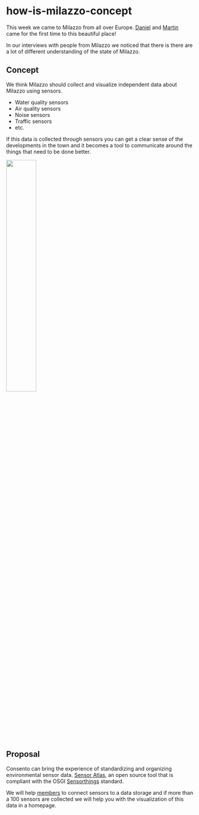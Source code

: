 # how-is-milazzo-concept

This week we came to Milazzo from all over Europe. [Daniel](https://github.com/dkastl) and [Martin](https://github.com/martinheidegger) came for the first time to this beautiful place!

In our interviews with people from Milazzo we noticed that there is there are a lot of different understanding of the state of Milazzo.

## Concept

We think Milazzo should collect and visualize independent data about Milazzo using sensors.

- Water quality sensors
- Air quality sensors
- Noise sensors
- Traffic sensors
- etc.

If this data is collected through sensors you can get a clear sense of the developments in the town and it becomes a tool to communicate around the things that need to be done better.

<img src="https://user-images.githubusercontent.com/914122/68069979-2faffe80-fd68-11e9-85a2-a20ee01e0e58.png" width="40%">

## Proposal

Consento can bring the experience of standardizing and organizing environmental sensor data. [Sensor Atlas](https://www.sensoratlas.com/), an open source tool that is compliant with the OSGI [Sensorthings](https://www.opengeospatial.org/standards/sensorthings) standard.

We will help [members](https://github.com/ledger-milazzo/org#open-government) to connect sensors to a data storage and if more than a 100 sensors are collected we will help you with the visualization of this data in a homepage.
